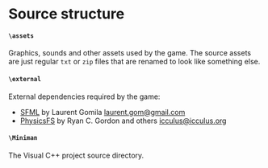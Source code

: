 # Source structure

#### `\assets`
Graphics, sounds and other assets used by the game. The source assets are just regular `txt` or `zip` files that are renamed to look like something else.

#### `\external`  
External dependencies required by the game:
- [SFML](http://www.sfml-dev.org/) by Laurent Gomila <laurent.gom@gmail.com>
- [PhysicsFS](http://icculus.org/physfs/) by Ryan C. Gordon and others <icculus@icculus.org>
						
#### `\Miniman`  
The Visual C++ project source directory.
